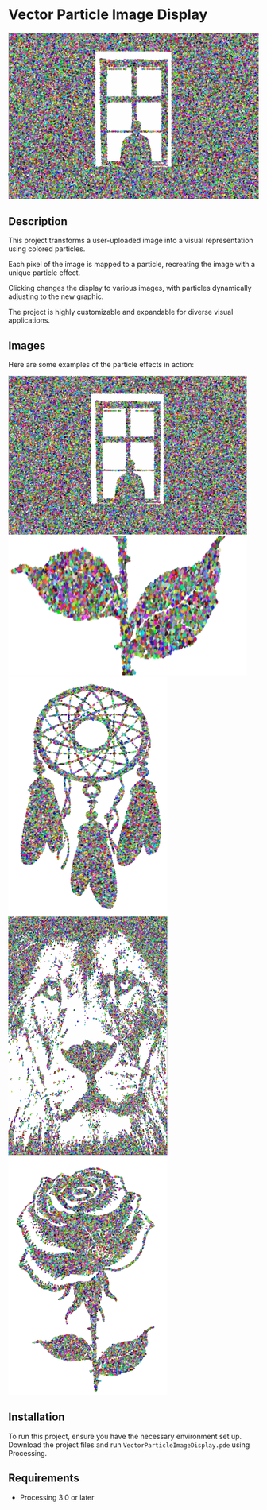 # Vector Particle Image Display

![ParticleImage](./images/1.png)

## Description
This project transforms a user-uploaded image into a visual representation using colored particles.

Each pixel of the image is mapped to a particle, recreating the image with a unique particle effect.

Clicking changes the display to various images, with particles dynamically adjusting to the new graphic.

The project is highly customizable and expandable for diverse visual applications.

## Images
Here are some examples of the particle effects in action:

<img src="./images/1.png" alt="Particle Image 1" width="480" height="320">
<img src="./images/2.png" alt="Particle Image 2" width="480" height="280">
<img src="./images/3.png" alt="Particle Image 3" width="320" height="480">
<img src="./images/4.png" alt="Particle Image 4" width="320" height="480">
<img src="./images/5.png" alt="Particle Image 5" width="320" height="480">

## Installation
To run this project, ensure you have the necessary environment set up. Download the project files and run `VectorParticleImageDisplay.pde` using Processing.

## Requirements
- Processing 3.0 or later

